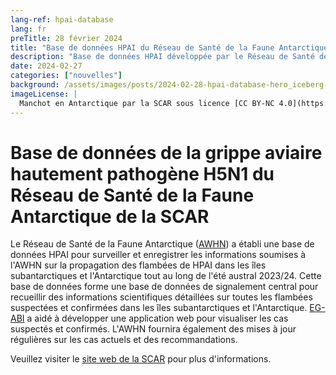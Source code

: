 ```yaml
---
lang-ref: hpai-database
lang: fr
preTitle: 28 février 2024
title: "Base de données HPAI du Réseau de Santé de la Faune Antarctique de la SCAR"
description: "Base de données HPAI développée par le Réseau de Santé de la Faune Antarctique (AWHN)"
date: 2024-02-27
categories: ["nouvelles"]
background: /assets/images/posts/2024-02-28-hpai-database-hero_iceberg-pingu.png
imageLicense: |
  Manchot en Antarctique par la SCAR sous licence [CC BY-NC 4.0](https://creativecommons.org/licenses/by-nc/4.0/)
---
```


# Base de données de la grippe aviaire hautement pathogène H5N1 du Réseau de Santé de la Faune Antarctique de la SCAR

Le Réseau de Santé de la Faune Antarctique ([AWHN](https://scar.org/science/life/awhn)) a établi une base de données HPAI pour surveiller et enregistrer les informations soumises à l'AWHN sur la propagation des flambées de HPAI dans les îles subantarctiques et l'Antarctique tout au long de l'été austral 2023/24. Cette base de données forme une base de données de signalement central pour recueillir des informations scientifiques détaillées sur toutes les flambées suspectées et confirmées dans les îles subantarctiques et l'Antarctique. [EG-ABI](https://scar.org/science/life/egabi) a aidé à développer une application web pour visualiser les cas suspectés et confirmés. L'AWHN fournira également des mises à jour régulières sur les cas actuels et des recommandations.

Veuillez visiter le [site web de la SCAR](https://scar.org/library-data/avian-flu) pour plus d'informations.
